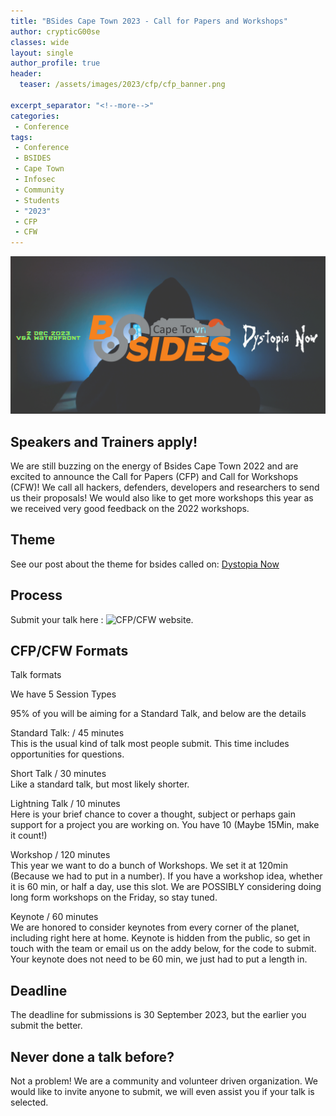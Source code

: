 ```yaml
---
title: "BSides Cape Town 2023 - Call for Papers and Workshops"
author: crypticG00se
classes: wide
layout: single
author_profile: true
header:
  teaser: /assets/images/2023/cfp/cfp_banner.png

excerpt_separator: "<!--more-->"
categories:
 - Conference
tags:
 - Conference
 - BSIDES
 - Cape Town
 - Infosec
 - Community
 - Students
 - "2023"
 - CFP
 - CFW
---
```


![Call for Papers and Workshops](/assets/images/2023/cfp/cfp_banner.png)

## Speakers and Trainers apply!

We are still buzzing on the energy of Bsides Cape Town 2022 and are excited to announce the Call for Papers (CFP) and Call for Workshops (CFW)! We call all hackers, defenders, developers and researchers to send us their proposals! We would also like to get more workshops this year as we received very good feedback on the 2022 workshops.

## Theme
See our post about the theme for bsides called on: [Dystopia Now](https://bsidescapetown.co.za/conference/Theme-2023/)

## Process

Submit your talk here : ![CFP/CFW website](https://pretalx.com/bsides-cape-town-2023).

## CFP/CFW Formats

Talk formats

We have 5 Session Types

95% of you will be aiming for a Standard Talk, and below are the details

Standard Talk: / 45 minutes<br>
This is the usual kind of talk most people submit. This time includes opportunities for questions.

Short Talk / 30 minutes<br>
Like a standard talk, but most likely shorter.

Lightning Talk / 10 minutes<br>
Here is your brief chance to cover a thought, subject or perhaps gain support for a project you are working on. You have 10 (Maybe 15Min, make it count!)

Workshop / 120 minutes<br>
This year we want to do a bunch of Workshops. We set it at 120min (Because we had to put in a number). If you have a workshop idea, whether it is 60 min, or half a day, use this slot. We are POSSIBLY considering doing long form workshops on the Friday, so stay tuned.

Keynote / 60 minutes<br>
We are honored to consider keynotes from every corner of the planet, including right here at home. Keynote is hidden from the public, so get in touch with the team or email us on the addy below, for the code to submit. Your keynote does not need to be 60 min, we just had to put a length in.

## Deadline
The deadline for submissions is 30 September 2023, but the earlier you submit the better. 

## Never done a talk before?
Not a problem! We are a community and volunteer driven organization. We would like to invite anyone to submit, we will even assist you if your talk is selected.
